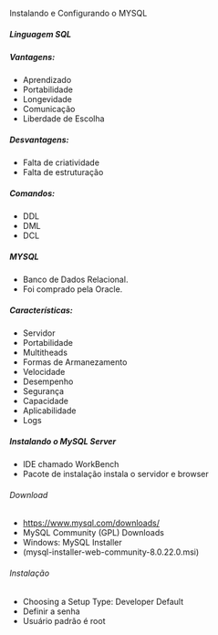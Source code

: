 Instalando e Configurando o MYSQL

##### Linguagem SQL

##### Vantagens:
- Aprendizado
- Portabilidade
- Longevidade
- Comunicação
- Liberdade de Escolha

##### Desvantagens:
- Falta de criatividade
- Falta de estruturação

##### Comandos:
- DDL
- DML
- DCL

##### MYSQL
- Banco de Dados Relacional.
- Foi comprado pela Oracle.

##### Características:
- Servidor
- Portabilidade
- Multitheads
- Formas de Armanezamento
- Velocidade
- Desempenho
- Segurança
- Capacidade
- Aplicabilidade
- Logs

##### Instalando o MySQL Server
- IDE chamado WorkBench
- Pacote de instalação instala o servidor e browser

###### Download
- https://www.mysql.com/downloads/
- MySQL Community (GPL) Downloads
- Windows: MySQL Installer
- (mysql-installer-web-community-8.0.22.0.msi)

###### Instalação
- Choosing a Setup Type: Developer Default
- Definir a senha
- Usuário padrão é root
